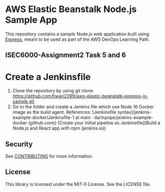 # AWS Elastic Beanstalk Node.js Sample App

This repository contains a sample Node.js web application built using [Express](https://expressjs.com/), meant to be used as part of the AWS DevOps Learning Path.

## ISEC6000-Assignment2 Task 5 and 6
# Create a Jenkinsfile
1. Clone the repository by using git clone https://github.com/tiwari2399/aws-elastic-beanstalk-express-js-sample.git
2. Go to the folder and create a Jenkins file which use Node 16 Docker image as the build agent.
References:
[Jenkinsfile syntax](jenkins-example-docker/Jenkinsfile-1 at main · darinpope/jenkins-example-docker (github.com))
[Create your initial pipeline as Jenkinsfile](Build a Node.js and React app with npm (jenkins.io)) 

## Security

See [CONTRIBUTING](CONTRIBUTING.md#security-issue-notifications) for more information.

## License

This library is licensed under the MIT-0 License. See the LICENSE file.

